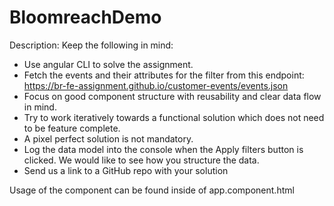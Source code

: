 # BloomreachDemo

Description:
Keep the following in mind:
- Use angular CLI to solve the assignment.
- Fetch the events and their attributes for the filter from this endpoint: https://br-fe-assignment.github.io/customer-events/events.json
- Focus on good component structure with reusability and clear data flow in mind.
- Try to work iteratively towards a functional solution which does not need to be feature complete.
- A pixel perfect solution is not mandatory.
- Log the data model into the console when the Apply filters button is clicked. We would like to see how you structure the data.
- Send us a link to a GitHub repo with your solution

Usage of the component can be found inside of app.component.html